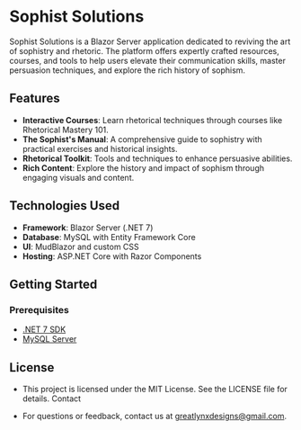 # Sophist Solutions

Sophist Solutions is a Blazor Server application dedicated to reviving the art of sophistry and rhetoric. The platform offers expertly crafted resources, courses, and tools to help users elevate their communication skills, master persuasion techniques, and explore the rich history of sophism.

## Features

- **Interactive Courses**: Learn rhetorical techniques through courses like Rhetorical Mastery 101.
- **The Sophist's Manual**: A comprehensive guide to sophistry with practical exercises and historical insights.
- **Rhetorical Toolkit**: Tools and techniques to enhance persuasive abilities.
- **Rich Content**: Explore the history and impact of sophism through engaging visuals and content.

## Technologies Used

- **Framework**: Blazor Server (.NET 7)
- **Database**: MySQL with Entity Framework Core
- **UI**: MudBlazor and custom CSS
- **Hosting**: ASP.NET Core with Razor Components

## Getting Started

### Prerequisites
- [.NET 7 SDK](https://dotnet.microsoft.com/download/dotnet/7.0)
- [MySQL Server](https://dev.mysql.com/downloads/)

## License

- This project is licensed under the MIT License. See the LICENSE file for details.
Contact

- For questions or feedback, contact us at greatlynxdesigns@gmail.com.
